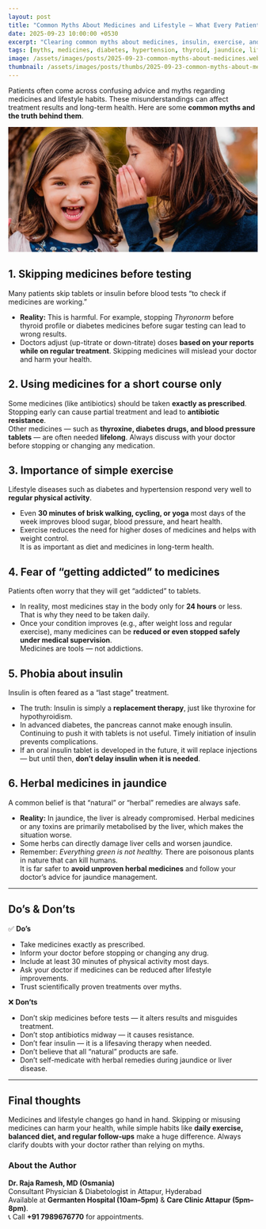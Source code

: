 ```yaml
---
layout: post
title: "Common Myths About Medicines and Lifestyle — What Every Patient Should Know"
date: 2025-09-23 10:00:00 +0530
excerpt: "Clearing common myths about medicines, insulin, exercise, and herbal remedies — practical advice for patients with chronic conditions."
tags: [myths, medicines, diabetes, hypertension, thyroid, jaundice, lifestyle]
image: /assets/images/posts/2025-09-23-common-myths-about-medicines.webp
thumbnail: /assets/images/posts/thumbs/2025-09-23-common-myths-about-medicines.webp
---
```


Patients often come across confusing advice and myths regarding medicines and lifestyle habits. These misunderstandings can affect treatment results and long-term health. Here are some **common myths and the truth behind them**.

![Medicine Myths](/assets/images/posts/2025-09-23-common-myths-about-medicines.webp)

## 1. Skipping medicines before testing
Many patients skip tablets or insulin before blood tests “to check if medicines are working.”  
- **Reality:** This is harmful. For example, stopping *Thyronorm* before thyroid profile or diabetes medicines before sugar testing can lead to wrong results.  
- Doctors adjust (up-titrate or down-titrate) doses **based on your reports while on regular treatment**. Skipping medicines will mislead your doctor and harm your health.  

## 2. Using medicines for a short course only
Some medicines (like antibiotics) should be taken **exactly as prescribed**. Stopping early can cause partial treatment and lead to **antibiotic resistance**.  
Other medicines — such as **thyroxine, diabetes drugs, and blood pressure tablets** — are often needed **lifelong**. Always discuss with your doctor before stopping or changing any medication.  

## 3. Importance of simple exercise
Lifestyle diseases such as diabetes and hypertension respond very well to **regular physical activity**.  
- Even **30 minutes of brisk walking, cycling, or yoga** most days of the week improves blood sugar, blood pressure, and heart health.  
- Exercise reduces the need for higher doses of medicines and helps with weight control.  
It is as important as diet and medicines in long-term health.  

## 4. Fear of “getting addicted” to medicines
Patients often worry that they will get “addicted” to tablets.  
- In reality, most medicines stay in the body only for **24 hours** or less. That is why they need to be taken daily.  
- Once your condition improves (e.g., after weight loss and regular exercise), many medicines can be **reduced or even stopped safely under medical supervision**.  
Medicines are tools — not addictions.  

## 5. Phobia about insulin
Insulin is often feared as a “last stage” treatment.  
- The truth: Insulin is simply a **replacement therapy**, just like thyroxine for hypothyroidism.  
- In advanced diabetes, the pancreas cannot make enough insulin. Continuing to push it with tablets is not useful. Timely initiation of insulin prevents complications.  
- If an oral insulin tablet is developed in the future, it will replace injections — but until then, **don’t delay insulin when it is needed**.  

## 6. Herbal medicines in jaundice
A common belief is that “natural” or “herbal” remedies are always safe.  
- **Reality:** In jaundice, the liver is already compromised. Herbal medicines or any toxins are primarily metabolised by the liver, which makes the situation worse.  
- Some herbs can directly damage liver cells and worsen jaundice.  
- Remember: *Everything green is not healthy.* There are poisonous plants in nature that can kill humans.  
It is far safer to **avoid unproven herbal medicines** and follow your doctor’s advice for jaundice management.  

---

## Do’s & Don’ts

✅ **Do’s**  
- Take medicines exactly as prescribed.  
- Inform your doctor before stopping or changing any drug.  
- Include at least 30 minutes of physical activity most days.  
- Ask your doctor if medicines can be reduced after lifestyle improvements.  
- Trust scientifically proven treatments over myths.  

❌ **Don’ts**  
- Don’t skip medicines before tests — it alters results and misguides treatment.  
- Don’t stop antibiotics midway — it causes resistance.  
- Don’t fear insulin — it is a lifesaving therapy when needed.  
- Don’t believe that all “natural” products are safe.  
- Don’t self-medicate with herbal remedies during jaundice or liver disease.  

---

## Final thoughts
Medicines and lifestyle changes go hand in hand. Skipping or misusing medicines can harm your health, while simple habits like **daily exercise, balanced diet, and regular follow-ups** make a huge difference. Always clarify doubts with your doctor rather than relying on myths.

### About the Author
**Dr. Raja Ramesh, MD (Osmania)**  
Consultant Physician & Diabetologist in Attapur, Hyderabad  
Available at **Germanten Hospital (10am–5pm)** & **Care Clinic Attapur (5pm–8pm)**.  
📞 Call **+91 7989676770** for appointments.
